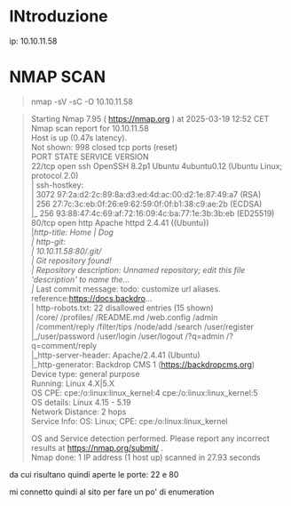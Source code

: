 # INtroduzione
ip: 10.10.11.58

# NMAP SCAN
> nmap -sV -sC -O 10.10.11.58

> Starting Nmap 7.95 ( https://nmap.org ) at 2025-03-19 12:52 CET  
> Nmap scan report for 10.10.11.58  
> Host is up (0.47s latency).  
> Not shown: 998 closed tcp ports (reset)  
> PORT   STATE SERVICE VERSION  
> 22/tcp open  ssh     OpenSSH 8.2p1 Ubuntu 4ubuntu0.12 (Ubuntu Linux; protocol 2.0)  
> | ssh-hostkey:   
> |   3072 97:2a:d2:2c:89:8a:d3:ed:4d:ac:00:d2:1e:87:49:a7 (RSA)  
> |   256 27:7c:3c:eb:0f:26:e9:62:59:0f:0f:b1:38:c9:ae:2b (ECDSA)  
> |_  256 93:88:47:4c:69:af:72:16:09:4c:ba:77:1e:3b:3b:eb (ED25519)  
> 80/tcp open  http    Apache httpd 2.4.41 ((Ubuntu))  
> |_http-title: Home | Dog  
> | http-git:   
> |   10.10.11.58:80/.git/  
> |     Git repository found!  
> |     Repository description: Unnamed repository; edit this file 'description' to name the...  
> |_    Last commit message: todo: customize url aliases.  reference:https://docs.backdro...  
> | http-robots.txt: 22 disallowed entries (15 shown)  
> | /core/ /profiles/ /README.md /web.config /admin   
> | /comment/reply /filter/tips /node/add /search /user/register   
> |_/user/password /user/login /user/logout /?q=admin /?q=comment/reply  
> |_http-server-header: Apache/2.4.41 (Ubuntu)  
> |_http-generator: Backdrop CMS 1 (https://backdropcms.org)  
> Device type: general purpose  
> Running: Linux 4.X|5.X  
> OS CPE: cpe:/o:linux:linux_kernel:4 cpe:/o:linux:linux_kernel:5  
> OS details: Linux 4.15 - 5.19  
> Network Distance: 2 hops  
> Service Info: OS: Linux; CPE: cpe:/o:linux:linux_kernel  
>   
> OS and Service detection performed. Please report any incorrect results at https://nmap.org/submit/ .  
> Nmap done: 1 IP address (1 host up) scanned in 27.93 seconds

da cui risultano quindi aperte le porte: 22 e 80

mi connetto quindi al sito per fare un po' di enumeration